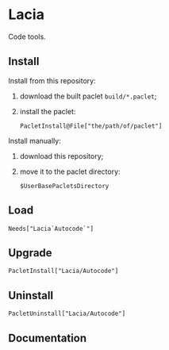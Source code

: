 # Lacia

Code tools.

## Install

Install from this repository:

1. download the built paclet `build/*.paclet`;

2. install the paclet:

    ``` wl
    PacletInstall@File["the/path/of/paclet"]
    ```

Install manually:

1. download this repository;

2. move it to the paclet directory:

    ``` wl
    $UserBasePacletsDirectory
    ```

## Load

``` wl
Needs["Lacia`Autocode`"]
```

## Upgrade

``` wl
PacletInstall["Lacia/Autocode"]
```

## Uninstall

``` wl
PacletUninstall["Lacia/Autocode"]
```

## Documentation
